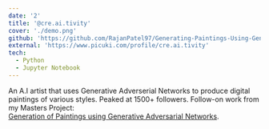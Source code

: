 ```yaml
---
date: '2'
title: '@cre.ai.tivity'
cover: './demo.png'
github: 'https://github.com/RajanPatel97/Generating-Paintings-Using-Generative-Adversarial-Networks'
external: 'https://www.picuki.com/profile/cre.ai.tivity'
tech:
  - Python
  - Jupyter Notebook
---
```


An A.I artist that uses Generative Adverserial Networks to produce digital paintings of various styles. Peaked at 1500+ followers. Follow-on work from my Masters Project: <br/> 
[Generation of Paintings using Generative Adversarial Networks](https://drive.google.com/file/d/1zUMN1bI24mcauVq8ZDNAjQl_Tghn9tkw/view?usp=sharing).